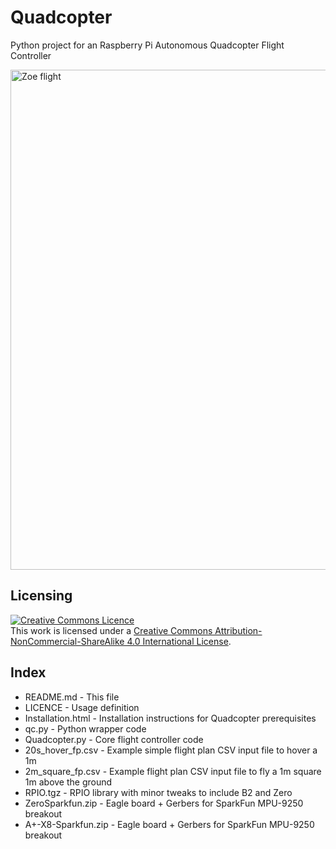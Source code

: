 Quadcopter
==========

Python project for an Raspberry Pi Autonomous Quadcopter Flight Controller

<a href="http://blog.pistuffing.co.uk/blog"><img src="http://blog.pistuffing.co.uk/wp-content/uploads/2016/01/DSC00975.jpg" alt="Zoe flight" width="800" /></a>

Licensing
---------
<a rel="license" href="http://creativecommons.org/licenses/by-nc-sa/4.0/"><img alt="Creative Commons Licence" style="border-width:0" src="https://i.creativecommons.org/l/by-nc-sa/4.0/88x31.png" /></a><br />This work is licensed under a <a rel="license" href="http://creativecommons.org/licenses/by-nc-sa/4.0/">Creative Commons Attribution-NonCommercial-ShareAlike 4.0 International License</a>.

Index
-----
<ul>
<li>README.md     - This file</li>
<li>LICENCE       - Usage definition</li>
<li>Installation.html - Installation instructions for Quadcopter prerequisites</li>
<li>qc.py         - Python wrapper code</li>
<li>Quadcopter.py - Core flight controller code</li>
<li>20s_hover_fp.csv - Example simple flight plan CSV input file to hover a 1m</li>
<li>2m_square_fp.csv - Example flight plan CSV input file to fly a 1m square 1m above the ground</li>
<li>RPIO.tgz      - RPIO library with minor tweaks to include B2 and Zero</li>
<li>ZeroSparkfun.zip - Eagle board + Gerbers for SparkFun MPU-9250 breakout</li>
<li>A+-X8-Sparkfun.zip - Eagle board + Gerbers for SparkFun MPU-9250 breakout</li>
</ul>
